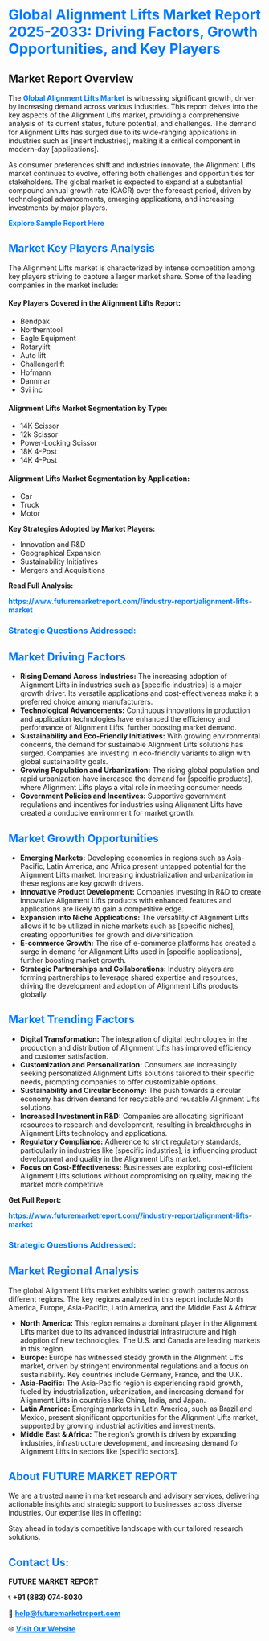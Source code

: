 <h1 style="color: #007BFF;">Global Alignment Lifts Market Report 2025-2033: Driving Factors, Growth Opportunities, and Key Players</h1>

<section id="overview">
<h2>Market Report Overview</h2>
<p>The <a href="https://www.futuremarketreport.com//industry-report/alignment-lifts-market" style="color: #007BFF; text-decoration: none;"><strong>Global Alignment Lifts Market</strong></a> is witnessing significant growth, driven by increasing demand across various industries. This report delves into the key aspects of the Alignment Lifts market, providing a comprehensive analysis of its current status, future potential, and challenges. The demand for Alignment Lifts has surged due to its wide-ranging applications in industries such as [insert industries], making it a critical component in modern-day [applications].</p>
<p>As consumer preferences shift and industries innovate, the Alignment Lifts market continues to evolve, offering both challenges and opportunities for stakeholders. The global market is expected to expand at a substantial compound annual growth rate (CAGR) over the forecast period, driven by technological advancements, emerging applications, and increasing investments by major players.</p>
</section>

<section id="overview">
<p><a href="https://www.futuremarketreport.com//request-sample/reportId=49923" style="color: #007BFF; text-decoration: none;"><strong>Explore Sample Report Here</strong></a></p>
</section>

<section id="key-players">
<h2 style="color: #007BFF;">Market Key Players Analysis</h2>
<p>The Alignment Lifts market is characterized by intense competition among key players striving to capture a larger market share. Some of the leading companies in the market include:</p>
<h4>Key Players Covered in the Alignment Lifts Report:</h4>
<ul><li>Bendpak</li><li>Northerntool</li><li>Eagle Equipment</li><li>Rotarylift</li><li>Auto lift</li><li>Challengerlift</li><li>Hofmann</li><li>Dannmar</li><li>Svi inc</li></ul>
<h4>Alignment Lifts Market Segmentation by Type:</h4>
<ul><li>14K Scissor</li><li>12k Scissor</li><li>Power-Locking Scissor</li><li>18K 4-Post</li><li>14K 4-Post</li></ul>

<h4>Alignment Lifts Market Segmentation by Application:</h4>
<ul><li>Car</li><li>Truck</li><li>Motor</li></ul>
<p><strong>Key Strategies Adopted by Market Players:</strong></p>
<ul>
<li>Innovation and R&D</li>
<li>Geographical Expansion</li>
<li>Sustainability Initiatives</li>
<li>Mergers and Acquisitions</li>
</ul>
</section>

<section>
<p><strong>Read Full Analysis: </strong></p><a href="https://www.futuremarketreport.com//industry-report/alignment-lifts-market" style="color: #007BFF; text-decoration: none;"><strong>https://www.futuremarketreport.com//industry-report/alignment-lifts-market</strong></a>
<h3 style="color: #007BFF;">Strategic Questions Addressed:</h3>
</section>

<section id="driving-factors">
<h2 style="color: #007BFF;">Market Driving Factors</h2>
<ul>
<li><strong>Rising Demand Across Industries:</strong> The increasing adoption of Alignment Lifts in industries such as [specific industries] is a major growth driver. Its versatile applications and cost-effectiveness make it a preferred choice among manufacturers.</li>
<li><strong>Technological Advancements:</strong> Continuous innovations in production and application technologies have enhanced the efficiency and performance of Alignment Lifts, further boosting market demand.</li>
<li><strong>Sustainability and Eco-Friendly Initiatives:</strong> With growing environmental concerns, the demand for sustainable Alignment Lifts solutions has surged. Companies are investing in eco-friendly variants to align with global sustainability goals.</li>
<li><strong>Growing Population and Urbanization:</strong> The rising global population and rapid urbanization have increased the demand for [specific products], where Alignment Lifts plays a vital role in meeting consumer needs.</li>
<li><strong>Government Policies and Incentives:</strong> Supportive government regulations and incentives for industries using Alignment Lifts have created a conducive environment for market growth.</li>
</ul>
</section>

<section id="growth-opportunities">
<h2 style="color: #007BFF;">Market Growth Opportunities</h2>
<ul>
<li><strong>Emerging Markets:</strong> Developing economies in regions such as Asia-Pacific, Latin America, and Africa present untapped potential for the Alignment Lifts market. Increasing industrialization and urbanization in these regions are key growth drivers.</li>
<li><strong>Innovative Product Development:</strong> Companies investing in R&D to create innovative Alignment Lifts products with enhanced features and applications are likely to gain a competitive edge.</li>
<li><strong>Expansion into Niche Applications:</strong> The versatility of Alignment Lifts allows it to be utilized in niche markets such as [specific niches], creating opportunities for growth and diversification.</li>
<li><strong>E-commerce Growth:</strong> The rise of e-commerce platforms has created a surge in demand for Alignment Lifts used in [specific applications], further boosting market growth.</li>
<li><strong>Strategic Partnerships and Collaborations:</strong> Industry players are forming partnerships to leverage shared expertise and resources, driving the development and adoption of Alignment Lifts products globally.</li>
</ul>
</section>

<section id="trending-factors">
<h2 style="color: #007BFF;">Market Trending Factors</h2>
<ul>
<li><strong>Digital Transformation:</strong> The integration of digital technologies in the production and distribution of Alignment Lifts has improved efficiency and customer satisfaction.</li>
<li><strong>Customization and Personalization:</strong> Consumers are increasingly seeking personalized Alignment Lifts solutions tailored to their specific needs, prompting companies to offer customizable options.</li>
<li><strong>Sustainability and Circular Economy:</strong> The push towards a circular economy has driven demand for recyclable and reusable Alignment Lifts solutions.</li>
<li><strong>Increased Investment in R&D:</strong> Companies are allocating significant resources to research and development, resulting in breakthroughs in Alignment Lifts technology and applications.</li>
<li><strong>Regulatory Compliance:</strong> Adherence to strict regulatory standards, particularly in industries like [specific industries], is influencing product development and quality in the Alignment Lifts market.</li>
<li><strong>Focus on Cost-Effectiveness:</strong> Businesses are exploring cost-efficient Alignment Lifts solutions without compromising on quality, making the market more competitive.</li>
</ul>
</section>

<section>
<p><strong>Get Full Report: </strong></p><a href="https://www.futuremarketreport.com//industry-report/alignment-lifts-market" style="color: #007BFF; text-decoration: none;"><strong>https://www.futuremarketreport.com//industry-report/alignment-lifts-market</strong></a>
<h3 style="color: #007BFF;">Strategic Questions Addressed:</h3>
</section>


<section id="regional-analysis">
<h2 style="color: #007BFF;">Market Regional Analysis</h2>
<p>The global Alignment Lifts market exhibits varied growth patterns across different regions. The key regions analyzed in this report include North America, Europe, Asia-Pacific, Latin America, and the Middle East & Africa:</p>
<ul>
<li><strong>North America:</strong> This region remains a dominant player in the Alignment Lifts market due to its advanced industrial infrastructure and high adoption of new technologies. The U.S. and Canada are leading markets in this region.</li>
<li><strong>Europe:</strong> Europe has witnessed steady growth in the Alignment Lifts market, driven by stringent environmental regulations and a focus on sustainability. Key countries include Germany, France, and the U.K.</li>
<li><strong>Asia-Pacific:</strong> The Asia-Pacific region is experiencing rapid growth, fueled by industrialization, urbanization, and increasing demand for Alignment Lifts in countries like China, India, and Japan.</li>
<li><strong>Latin America:</strong> Emerging markets in Latin America, such as Brazil and Mexico, present significant opportunities for the Alignment Lifts market, supported by growing industrial activities and investments.</li>
<li><strong>Middle East & Africa:</strong> The region’s growth is driven by expanding industries, infrastructure development, and increasing demand for Alignment Lifts in sectors like [specific sectors].</li>
</ul>
</section>

<footer>
<h2 style="color: #007BFF;">About FUTURE MARKET REPORT</h2>
<p>We are a trusted name in market research and advisory services, delivering actionable insights and strategic support to businesses across diverse industries. Our expertise lies in offering:</p>

<p>Stay ahead in today’s competitive landscape with our tailored research solutions.</p>

<h2 style="color: #007BFF;">Contact Us:</h2>
<p><strong>FUTURE MARKET REPORT</strong></p>
<p>📞 <strong>+91 (883) 074-8030</strong></p>
<p>📧 <strong><a href="mailto:help@futuremarketreport.com" style="color: #007BFF;">help@futuremarketreport.com</a></strong></p>
<p>🌐 <strong><a href="https://www.futuremarketreport.com/" style="color: #007BFF;">Visit Our Website</a></strong></p>
</footer>
